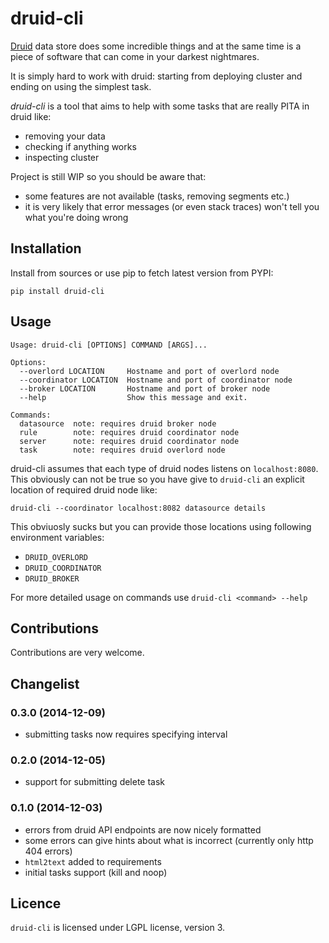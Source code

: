 
# druid-cli

[Druid](http://druid.io/) data store does some incredible things and 
at the same time is a piece of software that can come in your
darkest nightmares.

It is simply hard to work with druid: starting from deploying
cluster and ending on using the simplest task.

*druid-cli* is a tool that aims to help with some tasks that
are really PITA in druid like:

* removing your data
* checking if anything works
* inspecting cluster

Project is still WIP so you should be aware that:
* some features are not available (tasks, removing segments etc.)
* it is very likely that error messages (or even stack traces)
  won't tell you what you're doing wrong

## Installation

Install from sources or use pip to fetch latest version
from PYPI:

    pip install druid-cli


## Usage

```
Usage: druid-cli [OPTIONS] COMMAND [ARGS]...

Options:
  --overlord LOCATION     Hostname and port of overlord node
  --coordinator LOCATION  Hostname and port of coordinator node
  --broker LOCATION       Hostname and port of broker node
  --help                  Show this message and exit.

Commands:
  datasource  note: requires druid broker node
  rule        note: requires druid coordinator node
  server      note: requires druid coordinator node
  task        note: requires druid overlord node
```

druid-cli assumes that each type of druid nodes listens on
`localhost:8080`. This obviously can not be true so you have
give to `druid-cli` an explicit location of required druid node like:

    druid-cli --coordinator localhost:8082 datasource details
    
This obviuosly sucks but you can provide those locations using
following environment variables:

* `DRUID_OVERLORD`
* `DRUID_COORDINATOR`
* `DRUID_BROKER`

For more detailed usage on commands use `druid-cli <command> --help`

## Contributions

Contributions are very welcome.

## Changelist

### 0.3.0 (2014-12-09)
- submitting tasks now requires specifying interval

### 0.2.0 (2014-12-05)
- support for submitting delete task

### 0.1.0 (2014-12-03)
- errors from druid API endpoints are now nicely formatted
- some errors can give hints about what is incorrect
  (currently only http 404 errors)
- `html2text` added to requirements
- initial tasks support (kill and noop)

## Licence

`druid-cli`  is licensed under LGPL license, version 3.
